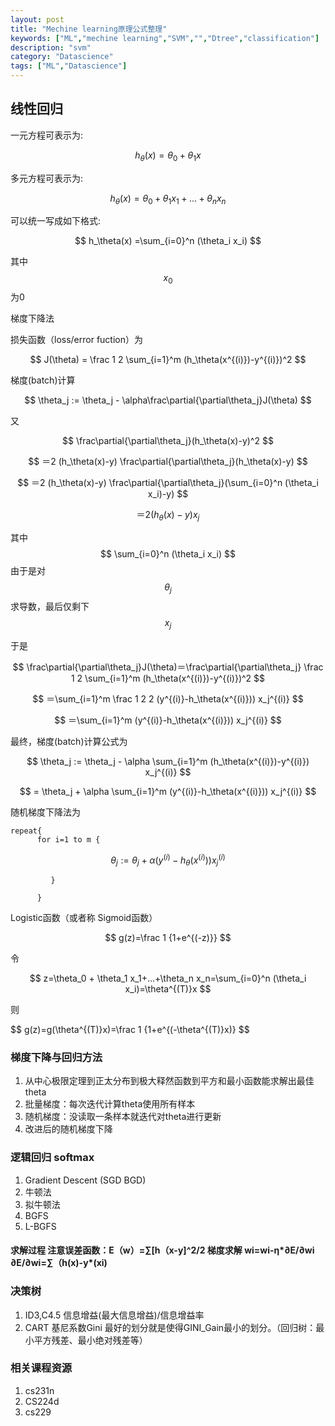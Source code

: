 ```yaml
---
layout: post
title: "Mechine learning原理公式整理"
keywords: ["ML","mechine learning","SVM","","Dtree","classification"]
description: "svm"
category: "Datascience"
tags: ["ML","Datascience"]
---
```


## 线性回归

一元方程可表示为:
  
$$ 
h_\theta(x)=\theta_0 + \theta_1 x
$$ 

多元方程可表示为:

$$ 
h_\theta(x)=\theta_0 + \theta_1 x_1+...+\theta_n x_n
$$ 

可以统一写成如下格式:

$$
h_\theta(x) =\sum_{i=0}^n (\theta_i x_i)
$$

其中$$x_0$$为0

梯度下降法

损失函数（loss/error fuction）为

$$
J(\theta) = \frac 1 2 \sum_{i=1}^m (h_\theta(x^{(i)})-y^{(i)})^2
$$

梯度(batch)计算

$$
\theta_j := \theta_j - \alpha\frac\partial{\partial\theta_j}J(\theta)
$$

又

$$
 \frac\partial{\partial\theta_j}(h_\theta(x)-y)^2
$$

$$
＝2  (h_\theta(x)-y) \frac\partial{\partial\theta_j}(h_\theta(x)-y)
$$

$$
＝2 (h_\theta(x)-y) \frac\partial{\partial\theta_j}(\sum_{i=0}^n (\theta_i x_i)-y)
$$
 
$$
＝2 (h_\theta(x)-y) x_j
$$

其中
$$
\sum_{i=0}^n (\theta_i x_i)
$$
由于是对
$$
\theta_j
$$
求导数，最后仅剩下
$$
x_j
$$

于是

$$
\frac\partial{\partial\theta_j}J(\theta)＝\frac\partial{\partial\theta_j} \frac 1 2 \sum_{i=1}^m (h_\theta(x^{(i)})-y^{(i)})^2
$$

$$
＝\sum_{i=1}^m \frac 1 2 2 (y^{(i)}-h_\theta(x^{(i)})) x_j^{(i)}
$$

$$
＝\sum_{i=1}^m  (y^{(i)}-h_\theta(x^{(i)})) x_j^{(i)}
$$

最终，梯度(batch)计算公式为

$$
\theta_j := \theta_j - \alpha \sum_{i=1}^m (h_\theta(x^{(i)})-y^{(i)}) x_j^{(i)}
$$

$$
= \theta_j + \alpha \sum_{i=1}^m (y^{(i)}-h_\theta(x^{(i)})) x_j^{(i)}
$$

随机梯度下降法为

```
repeat{
      for i=1 to m {
```      
$$
\theta_j := \theta_j + \alpha (y^{(i)}-h_\theta(x^{(i)})) x_j^{(i)}
$$    

```
         }
      
      }
```

Logistic函数（或者称 Sigmoid函数）

$$
g(z)=\frac 1 {1+e^{(-z)}}
$$

令

$$
z=\theta_0 + \theta_1 x_1+...+\theta_n x_n=\sum_{i=0}^n (\theta_i x_i)=\theta^{(T)}x
$$

则

$$
g(z)=g(\theta^{(T)}x)=\frac 1 {1+e^{(-\theta^{(T)}x)}
$$



### 梯度下降与回归方法

>
1. 从中心极限定理到正太分布到极大释然函数到平方和最小函数能求解出最佳theta
2. 批量梯度：每次迭代计算theta使用所有样本
3. 随机梯度：没读取一条样本就迭代对theta进行更新
4. 改进后的随机梯度下降



### 逻辑回归 softmax

>
1. Gradient Descent (SGD BGD)
2. 牛顿法
3. 拟牛顿法
4. BGFS
5. L-BGFS

#### 求解过程 注意误差函数：E（w）=∑[h（x-y]^2/2   梯度求解   wi=wi-η*∂E/∂wi  ∂E/∂wi=∑（h(x)-y*(xi)

### 决策树

>
1. ID3,C4.5  信息增益(最大信息增益)/信息增益率 
2. CART  基尼系数Gini 最好的划分就是使得GINI_Gain最小的划分。（回归树：最小平方残差、最小绝对残差等）



### 相关课程资源

>
1. cs231n
2. CS224d
3. cs229
